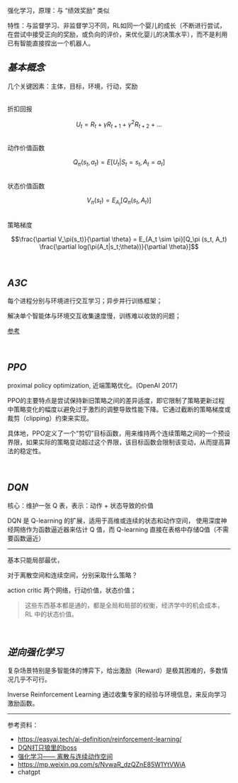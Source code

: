 


强化学习，原理：与 “绩效奖励” 类似

特性：与监督学习、非监督学习不同，RL如同一个婴儿的成长（不断进行尝试，在尝试中接受正向的奖励，或负向的评价，来优化婴儿的决策水平），而不是利用已有智能直接捏出一个机器人。


## _基本概念_

几个关键因素：主体，目标，环境，行动，奖励

</br>
折扣回报

$$U_t = R_t + \gamma R_{t+1} + \gamma^2 R_{t+2} + ...$$


</br>
动作价值函数

$$Q_\pi (s_t, a_t) = E[U_t|S_t = s_t, A_t = a_t]$$


</br>
状态价值函数

$$V_\pi(s_t) = E_{A_t}[Q_\pi (s_t, A_t)]$$


</br>
策略梯度

$$\frac{\partial V_\pi(s_t)}{\partial \theta} = E_{A_t \sim \pi}[Q_\pi (s_t, A_t) \frac{\partial log(\pi(A_t|s_t;\theta))}{\partial \theta}]$$






</br>

## _A3C_

每个进程分别与环境进行交互学习；异步并行训练框架；

解决单个智能体与环境交互收集速度慢，训练难以收敛的问题；

[参考](https://authoring-modelarts-cnnorth4.huaweicloud.com/console/lab?share-url-b64=aHR0cHM6Ly9tb2RlbGFydHMtbGFicy1iajQtdjIub2JzLmNuLW5vcnRoLTQubXlodWF3ZWljbG91ZC5jb20vY291cnNlL21vZGVsYXJ0cy9yZWluZm9yY2VtZW50X2xlYXJuaW5nL3BvbmdfQTNDL1BvbmctQTNDLmlweW5i)


</br>

## _PPO_

proximal policy optimization, 近端策略优化。(OpenAI 2017)

PPO的主要特点是尝试保持新旧策略之间的差异适度，即它限制了策略更新过程中策略变化的幅度以避免过于激烈的调整导致性能下降。它通过截断的策略梯度或裁剪（clipping）约束来实现。

具体地，PPO定义了一个“剪切”目标函数，用来维持两个连续策略之间的一个预设界限，如果实际的策略变动超过这个界限，该目标函数会限制该变动，从而提高算法的稳定性。




</br>

## _DQN_

核心：维护一张 Q 表，表示：动作 + 状态导致的价值

DQN 是 Q-learning 的扩展，适用于高维或连续的状态和动作空间， 使用深度神经网络作为函数逼近器来估计 Q 值，而 Q-learning 直接在表格中存储Q值（不需要函数逼近）



--------


基本只能局部最优，

对于离散空间和连续空间，分别采取什么策略？

action critic 两个网络，行动价值，状态价值；

> 这些东西基本都是通的，都是全局和局部的权衡，经济学中的机会成本，RL 中的状态价值。



</br>

## _逆向强化学习_

复杂场景特别是多智能体的博弈下，给出激励（Reward）是极其困难的，多数情况几乎不可行。

Inverse Reinforcement Learning 通过收集专家的经验与环境信息，来反向学习激励函数。

-----------

参考资料：
- https://easyai.tech/ai-definition/reinforcement-learning/
- [DQN打只狼里的boss](https://www.bilibili.com/video/BV1by4y1n7pe/)
- [强化学习—— 离散与连续动作空间](https://blog.csdn.net/Cyrus_May/article/details/124137445)
- https://mp.weixin.qq.com/s/NvwaR_dzQZnE85W1YtVWiA
- chatgpt